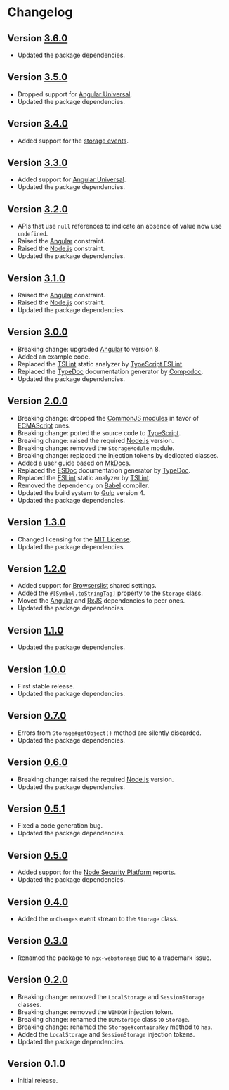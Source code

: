 # Changelog

## Version [3.6.0](https://github.com/cedx/ngx-webstorage.js/compare/v3.5.0...v3.6.0)
- Updated the package dependencies.

## Version [3.5.0](https://github.com/cedx/ngx-webstorage.js/compare/v3.4.0...v3.5.0)
- Dropped support for [Angular Universal](https://angular.io/guide/universal).
- Updated the package dependencies.

## Version [3.4.0](https://github.com/cedx/ngx-webstorage.js/compare/v3.3.0...v3.4.0)
- Added support for the [storage events](https://developer.mozilla.org/en-US/docs/Web/API/Window/storage_event).

## Version [3.3.0](https://github.com/cedx/ngx-webstorage.js/compare/v3.2.0...v3.3.0)
- Added support for [Angular Universal](https://angular.io/guide/universal).
- Updated the package dependencies.

## Version [3.2.0](https://github.com/cedx/ngx-webstorage.js/compare/v3.1.0...v3.2.0)
- APIs that use `null` references to indicate an absence of value now use `undefined`.
- Raised the [Angular](https://angular.io) constraint.
- Raised the [Node.js](https://nodejs.org) constraint.
- Updated the package dependencies.

## Version [3.1.0](https://github.com/cedx/ngx-webstorage.js/compare/v3.0.0...v3.1.0)
- Raised the [Angular](https://angular.io) constraint.
- Raised the [Node.js](https://nodejs.org) constraint.
- Updated the package dependencies.

## Version [3.0.0](https://github.com/cedx/ngx-webstorage.js/compare/v2.0.0...v3.0.0)
- Breaking change: upgraded [Angular](https://angular.io) to version 8.
- Added an example code.
- Replaced the [TSLint](https://palantir.github.io/tslint) static analyzer by [TypeScript ESLint](https://typescript-eslint.io).
- Replaced the [TypeDoc](https://typedoc.org) documentation generator by [Compodoc](https://compodoc.app).
- Updated the package dependencies.

## Version [2.0.0](https://github.com/cedx/ngx-webstorage.js/compare/v1.3.0...v2.0.0)
- Breaking change: dropped the [CommonJS modules](https://nodejs.org/api/modules.html) in favor of [ECMAScript](https://nodejs.org/api/esm.html) ones.
- Breaking change: ported the source code to [TypeScript](https://www.typescriptlang.org).
- Breaking change: raised the required [Node.js](https://nodejs.org) version.
- Breaking change: removed the `StorageModule` module.
- Breaking change: replaced the injection tokens by dedicated classes.
- Added a user guide based on [MkDocs](http://www.mkdocs.org).
- Replaced the [ESDoc](https://esdoc.org) documentation generator by [TypeDoc](https://typedoc.org).
- Replaced the [ESLint](https://eslint.org) static analyzer by [TSLint](https://palantir.github.io/tslint).
- Removed the dependency on [Babel](https://babeljs.io) compiler.
- Updated the build system to [Gulp](https://gulpjs.com) version 4.
- Updated the package dependencies.

## Version [1.3.0](https://github.com/cedx/ngx-webstorage.js/compare/v1.2.0...v1.3.0)
- Changed licensing for the [MIT License](https://opensource.org/licenses/MIT).
- Updated the package dependencies.

## Version [1.2.0](https://github.com/cedx/ngx-webstorage.js/compare/v1.1.0...v1.2.0)
- Added support for [Browserslist](http://browserl.ist) shared settings.
- Added the [`#[Symbol.toStringTag]`](https://developer.mozilla.org/en-US/docs/Web/JavaScript/Reference/Global_Objects/Symbol/toStringTag) property to the `Storage` class.
- Moved the [Angular](https://angular.io) and [RxJS](http://reactivex.io/rxjs) dependencies to peer ones.
- Updated the package dependencies.

## Version [1.1.0](https://github.com/cedx/ngx-webstorage.js/compare/v1.0.0...v1.1.0)
- Updated the package dependencies.

## Version [1.0.0](https://github.com/cedx/ngx-webstorage.js/compare/v0.7.0...v1.0.0)
- First stable release.
- Updated the package dependencies.

## Version [0.7.0](https://github.com/cedx/ngx-webstorage.js/compare/v0.6.0...v0.7.0)
- Errors from `Storage#getObject()` method are silently discarded.
- Updated the package dependencies.

## Version [0.6.0](https://github.com/cedx/ngx-webstorage.js/compare/v0.5.1...v0.6.0)
- Breaking change: raised the required [Node.js](https://nodejs.org) version.
- Updated the package dependencies.

## Version [0.5.1](https://github.com/cedx/ngx-webstorage.js/compare/v0.5.0...v0.5.1)
- Fixed a code generation bug.
- Updated the package dependencies.

## Version [0.5.0](https://github.com/cedx/ngx-webstorage.js/compare/v0.4.0...v0.5.0)
- Added support for the [Node Security Platform](https://nodesecurity.io) reports.
- Updated the package dependencies.

## Version [0.4.0](https://github.com/cedx/ngx-webstorage.js/compare/v0.3.0...v0.4.0)
- Added the `onChanges` event stream to the `Storage` class.

## Version [0.3.0](https://github.com/cedx/ngx-webstorage.js/compare/v0.2.0...v0.3.0)
- Renamed the package to `ngx-webstorage` due to a trademark issue. 

## Version [0.2.0](https://github.com/cedx/ngx-webstorage.js/compare/v0.1.0...v0.2.0)
- Breaking change: removed the `LocalStorage` and `SessionStorage` classes.
- Breaking change: removed the `WINDOW` injection token.
- Breaking change: renamed the `DOMStorage` class to `Storage`.
- Breaking change: renamed the `Storage#containsKey` method to `has`.
- Added the `LocalStorage` and `SessionStorage` injection tokens.
- Updated the package dependencies.

## Version 0.1.0
- Initial release.
